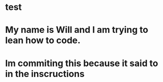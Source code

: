 # test
# My name is Will and I am trying to lean how to code. 
# Im commiting this because it said to in the inscructions
